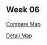 
## Week 06
[Compare Map](https://andre-bsantos.github.io/Compare_Map/)

[Detail Map](https://andre-bsantos.github.io/Detail_Map/)
